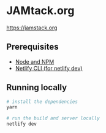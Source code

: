 # JAMtack.org

https://jamstack.org


## Prerequisites

- [Node and NPM](https://nodejs.org/)
- [Netlify CLI (for netlify dev)](https://www.npmjs.com/package/netlify-cli)

## Running locally

```bash
# install the dependencies
yarn

# run the build and server locally
netlify dev
```
